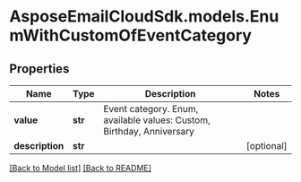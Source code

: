 # AsposeEmailCloudSdk.models.EnumWithCustomOfEventCategory
## Properties
Name | Type | Description | Notes
------------ | ------------- | ------------- | -------------
**value** | **str** | Event category. Enum, available values: Custom, Birthday, Anniversary | 
**description** | **str** |  | [optional] 



[[Back to Model list]](Models.md) [[Back to README]](README.md)


